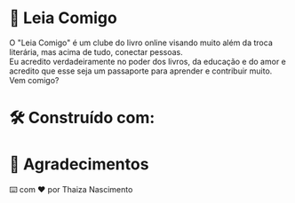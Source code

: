 # 📖 Leia Comigo
O "Leia Comigo" é um clube do livro online visando muito além da troca literária, mas acima de tudo, conectar pessoas. <br>
Eu acredito verdadeiramente no poder dos livros, da educação e do amor e acredito que esse seja um passaporte para aprender e contribuir muito. Vem comigo?

# 🛠️ Construído com:

# 🎁 Agradecimentos

⌨️ com ❤️ por Thaiza Nascimento
